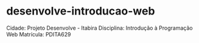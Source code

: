 # desenvolve-introducao-web
Cidade: Projeto Desenvolve - Itabira
Disciplina: Introdução à Programação Web
Matrícula: PDITA629
